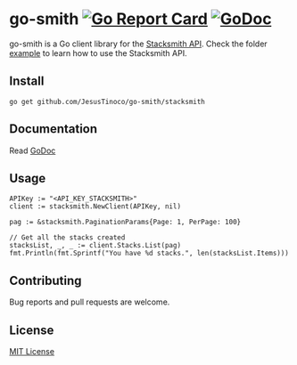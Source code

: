 # go-smith [![Go Report Card](https://goreportcard.com/badge/github.com/JesusTinoco/go-smith)](https://goreportcard.com/report/github.com/JesusTinoco/go-smith) [![GoDoc](https://godoc.org/github.com/JesusTinoco/go-smith/stacksmith?status.svg)](https://godoc.org/github.com/JesusTinoco/go-smith/stacksmith)

go-smith is a Go client library for the [Stacksmith API](https://stacksmith.bitnami.com/api/v1). Check the folder [example](example) to learn how to use the Stacksmith API.

## Install
```
go get github.com/JesusTinoco/go-smith/stacksmith
```

## Documentation

Read [GoDoc](https://godoc.org/github.com/JesusTinoco/go-smith/stacksmith)

## Usage

```
APIKey := "<API_KEY_STACKSMITH>"
client := stacksmith.NewClient(APIKey, nil)

pag := &stacksmith.PaginationParams{Page: 1, PerPage: 100}

// Get all the stacks created
stacksList, _, _ := client.Stacks.List(pag)
fmt.Println(fmt.Sprintf("You have %d stacks.", len(stacksList.Items)))
```

## Contributing

Bug reports and pull requests are welcome.

## License

[MIT License](LICENSE)
